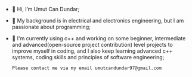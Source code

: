 - 👋 Hi, I’m Umut Can Dundar;
  
- 👀 My background is in electrical and electronics engineering, but I am passionate about programming;
  
- 🌱 I'm currently using c++ and working on some beginner, intermediate and advanced(open-source project contribution) level projects to
      improve myself in coding, and I also keep learning advanced c++ systems, coding skills and principles of software engineering;

      Please contact me via my email umutcandundar97@gmail.com  
  


